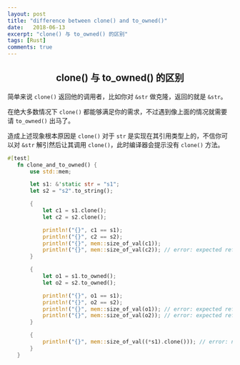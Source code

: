 ```yaml
---
layout: post
title: "difference between clone() and to_owned()"
date:   2018-06-13
excerpt: "clone() 与 to_owned() 的区别"
tags: [Rust]
comments: true
---
```


<center><h2>clone() 与 to_owned() 的区别</h2></center>

<!--more-->

简单来说 `clone()` 返回他的调用者，比如你对 `&str` 做克隆，返回的就是 `&str`。

在绝大多数情况下 `clone()` 都能够满足你的需求，不过遇到像上面的情况就需要请 `to_owned()` 出马了。

造成上述现象根本原因是 `clone()` 对于 `str` 是实现在其引用类型上的，不信你可以对 `&str` 解引然后让其调用 `clone()`，此时编译器会提示没有 `clone()` 方法。  

```rust
#[test]
   fn clone_and_to_owned() {
       use std::mem;

       let s1: &'static str = "s1";
       let s2 = "s2".to_string();

       {
           let c1 = s1.clone();
           let c2 = s2.clone();

           println!("{}", c1 == s1);
           println!("{}", c2 == s2);
           println!("{}", mem::size_of_val(c1));
           println!("{}", mem::size_of_val(c2)); // error: expected reference, found struct `std::string::String`
       }

       {
           let o1 = s1.to_owned();
           let o2 = s2.to_owned();

           println!("{}", o1 == s1);
           println!("{}", o2 == s2);
           println!("{}", mem::size_of_val(o1)); // error: expected reference, found struct `std::string::String`
           println!("{}", mem::size_of_val(o2)); // error: expected reference, found struct `std::string::String`
       }

       {
           println!("{}", mem::size_of_val((*s1).clone())); // error: no method named `clone` found for type `str` in the current scope
       }
   }
```